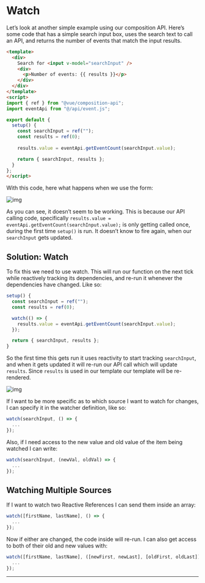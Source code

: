 # Watch

Let’s look at another simple example using our composition API. Here’s some  code that has a simple search input box, uses the search text to call an API, and returns the number of events that match the input results.

```html
<template>
  <div>
    Search for <input v-model="searchInput" /> 
    <div>
      <p>Number of events: {{ results }}</p>
    </div>
  </div>
</template>
<script>
import { ref } from "@vue/composition-api";
import eventApi from "@/api/event.js";

export default {
  setup() {
    const searchInput = ref("");
    const results = ref(0);
    
    results.value = eventApi.getEventCount(searchInput.value);

    return { searchInput, results };
  }
};
</script>
```

With this code, here what happens when we use the form:

![img](https://firebasestorage.googleapis.com/v0/b/vue-mastery.appspot.com/o/flamelink%2Fmedia%2F1573923226592_not-working-opt.gif?alt=media&token=93063af3-6f36-441f-a3c1-833b3bb54daf)

As you can see, it doesn’t seem to be working. This is because our API calling code, specifically `results.value = eventApi.getEventCount(searchInput.value);` is only getting called once, during the first time `setup()` is run. It doesn’t know to fire again, when our `searchInput` gets updated.

## Solution: Watch

To fix this we need to use watch. This will run our function on the  next tick while reactively tracking its dependencies, and re-run it  whenever the dependencies have changed. Like so:

```javascript
setup() {
  const searchInput = ref("");
  const results = ref(0);

  watch(() => {
    results.value = eventApi.getEventCount(searchInput.value);
  });

  return { searchInput, results };
}
```

So the first time this gets run it uses reactivity to start tracking `searchInput`, and when it gets updated it will re-run our API call which will update `results`.  Since `results` is used in our template our template will be re-rendered.

![img](https://firebasestorage.googleapis.com/v0/b/vue-mastery.appspot.com/o/flamelink%2Fmedia%2F1573923234963_working-opt.gif?alt=media&token=4b0b53c8-d6d4-4895-9085-2f2697956be7)

If I want to be more specific as to which source I want to watch for  changes, I can specify it in the watcher definition, like so:

```javascript
watch(searchInput, () => {
  ...
});
```

Also, if I need access to the new value and old value of the item being watched I can write:

```javascript
watch(searchInput, (newVal, oldVal) => {
  ...
});
```

## Watching Multiple Sources

If I want to watch two Reactive References I can send them inside an array:

```javascript
watch([firstName, lastName], () => {
  ...  
});
```

Now if either are changed, the code inside will re-run.  I can also get access to both of their old and new values with:

```javascript
watch([firstName, lastName], ([newFirst, newLast], [oldFirst, oldLast]) => {
  ...   
});
```

---

